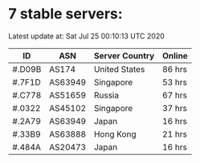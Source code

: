 # 7 stable servers:

Latest update at: Sat Jul 25 00:10:13 UTC 2020

| ID | ASN | Server Country | Online |
| -- | --- | -------------- | ------ |
| #.D09B | AS174 | United States | 86 hrs |
| #.7F1D | AS63949 | Singapore | 53 hrs |
| #.C778 | AS51659 | Russia | 67 hrs |
| #.0322 | AS45102 | Singapore | 37 hrs |
| #.2A79 | AS63949 | Japan | 16 hrs |
| #.33B9 | AS63888 | Hong Kong | 21 hrs |
| #.484A | AS20473 | Japan | 16 hrs |

